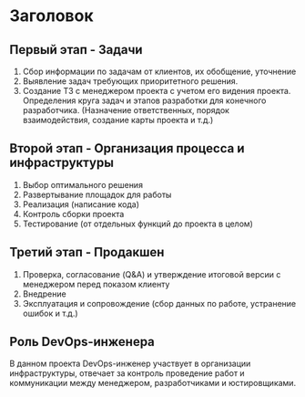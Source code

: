 # Заголовок

## Первый этап - Задачи

1. Сбор информации по задачам от клиентов, их обобщение, уточнение
2. Выявление задач требующих приоритетного решения.
3. Создание ТЗ с менеджером проекта с учетом его видения проекта. Определения круга задач и этапов разработки для конечного разработчика. (Назначение ответственных, порядок взаимодействия, создание карты проекта и т.д.)
##  Второй этап - Организация процесса и инфраструктуры

1. Выбор оптимального решения
2. Развертывание площадок для работы
3. Реализация (написание кода)
4. Контроль сборки проекта
4. Тестирование (от отдельных функций до проекта в целом)

##  Третий этап - Продакшен

1. Проверка, согласование (Q&A) и утверждение итоговой версии с менеджером перед показом клиенту
2. Внедрение
3. Эксплуатация и сопровождение (сбор данных по работе, устранение ошибок и т.д.)

##  Роль DevOps-инженера

В данном проекта DevOps-инженер участвует в организации инфраструктуры, отвечает за контроль проведение работ и
коммуникации между менеджером, разработчиками и юстировщиками.
